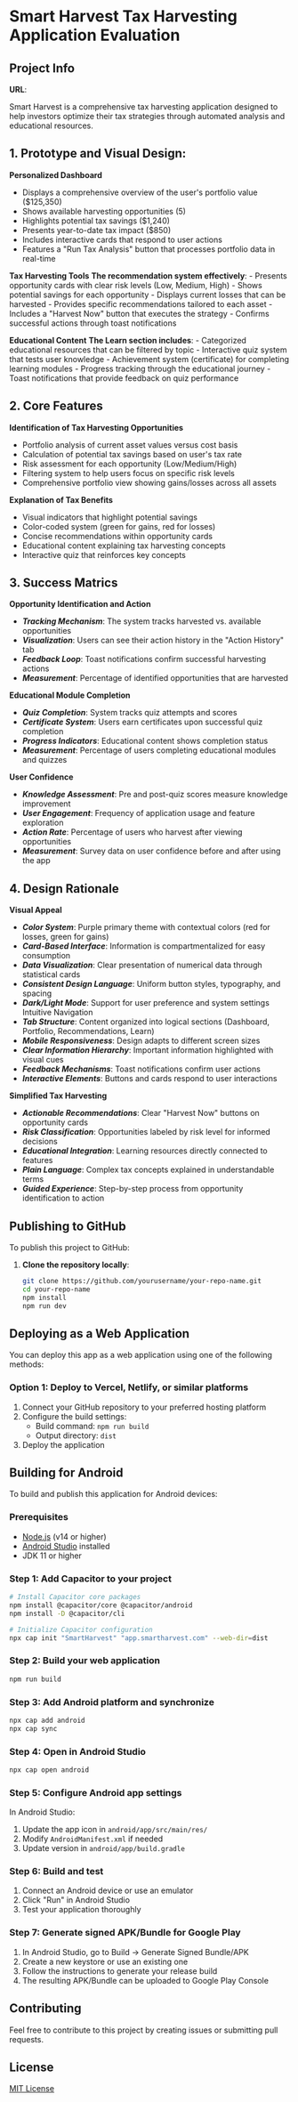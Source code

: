 # Smart Harvest Tax Harvesting Application Evaluation

## Project Info

**URL**: 

Smart Harvest is a comprehensive tax harvesting application designed to help investors optimize their tax strategies through automated analysis and educational resources.

## 1. Prototype and Visual Design:
   **Personalized Dashboard**
   - Displays a comprehensive overview of the user's portfolio value ($125,350)
   - Shows available harvesting opportunities (5)
   - Highlights potential tax savings ($1,240)
   - Presents year-to-date tax impact ($850)
   - Includes interactive cards that respond to user actions
   - Features a "Run Tax Analysis" button that processes portfolio data in real-time

   **Tax Harvesting Tools**
    **The recommendation system effectively**:
     - Presents opportunity cards with clear risk levels (Low, Medium, High)
     - Shows potential savings for each opportunity
     - Displays current losses that can be harvested
     - Provides specific recommendations tailored to each asset
     - Includes a "Harvest Now" button that executes the strategy
     - Confirms successful actions through toast notifications

   **Educational Content**
    **The Learn section includes**:
     - Categorized educational resources that can be filtered by topic
     - Interactive quiz system that tests user knowledge
     - Achievement system (certificate) for completing learning modules
     - Progress tracking through the educational journey
     - Toast notifications that provide feedback on quiz performance

## 2. Core Features
   **Identification of Tax Harvesting Opportunities**
   - Portfolio analysis of current asset values versus cost basis
   - Calculation of potential tax savings based on user's tax rate
   - Risk assessment for each opportunity (Low/Medium/High)
   - Filtering system to help users focus on specific risk levels
   - Comprehensive portfolio view showing gains/losses across all assets

   **Explanation of Tax Benefits**
   - Visual indicators that highlight potential savings
   - Color-coded system (green for gains, red for losses)
   - Concise recommendations within opportunity cards
   - Educational content explaining tax harvesting concepts
   - Interactive quiz that reinforces key concepts

## 3. Success Matrics
   **Opportunity Identification and Action**
   - ***Tracking Mechanism***: The system tracks harvested vs. available opportunities
   - ***Visualization***: Users can see their action history in the "Action History" tab
   - ***Feedback Loop***: Toast notifications confirm successful harvesting actions
   - ***Measurement***: Percentage of identified opportunities that are harvested

   **Educational Module Completion**
   - ***Quiz Completion***: System tracks quiz attempts and scores
   - ***Certificate System***: Users earn certificates upon successful quiz completion
   - ***Progress Indicators***: Educational content shows completion status
   - ***Measurement***: Percentage of users completing educational modules and quizzes

   **User Confidence**
   - ***Knowledge Assessment***: Pre and post-quiz scores measure knowledge improvement
   - ***User Engagement***: Frequency of application usage and feature exploration
   - ***Action Rate***: Percentage of users who harvest after viewing opportunities
   - ***Measurement***: Survey data on user confidence before and after using the app

## 4. Design Rationale
   **Visual Appeal**
   - ***Color System***: Purple primary theme with contextual colors (red for losses, green for gains)
   - ***Card-Based Interface***: Information is compartmentalized for easy consumption
   - ***Data Visualization***: Clear presentation of numerical data through statistical cards
   - ***Consistent Design Language***: Uniform button styles, typography, and spacing
   - ***Dark/Light Mode***: Support for user preference and system settings
   Intuitive Navigation
   - ***Tab Structure***: Content organized into logical sections (Dashboard, Portfolio, Recommendations, Learn)
   - ***Mobile Responsiveness***: Design adapts to different screen sizes
   - ***Clear Information Hierarchy***: Important information highlighted with visual cues
   - ***Feedback Mechanisms***: Toast notifications confirm user actions
   - ***Interactive Elements***: Buttons and cards respond to user interactions

  **Simplified Tax Harvesting**
  - ***Actionable Recommendations***: Clear "Harvest Now" buttons on opportunity cards
  - ***Risk Classification***: Opportunities labeled by risk level for informed decisions
  - ***Educational Integration***: Learning resources directly connected to features
  - ***Plain Language***: Complex tax concepts explained in understandable terms
  - ***Guided Experience***: Step-by-step process from opportunity identification to action

## Publishing to GitHub

To publish this project to GitHub:

1. **Clone the repository locally**:
   ```sh
   git clone https://github.com/yourusername/your-repo-name.git
   cd your-repo-name
   npm install
   npm run dev
   ```

## Deploying as a Web Application

You can deploy this app as a web application using one of the following methods:

### Option 1: Deploy to Vercel, Netlify, or similar platforms

1. Connect your GitHub repository to your preferred hosting platform
2. Configure the build settings:
   - Build command: `npm run build`
   - Output directory: `dist`
3. Deploy the application

## Building for Android

To build and publish this application for Android devices:

### Prerequisites

- [Node.js](https://nodejs.org/) (v14 or higher)
- [Android Studio](https://developer.android.com/studio) installed
- JDK 11 or higher

### Step 1: Add Capacitor to your project

```sh
# Install Capacitor core packages
npm install @capacitor/core @capacitor/android
npm install -D @capacitor/cli

# Initialize Capacitor configuration
npx cap init "SmartHarvest" "app.smartharvest.com" --web-dir=dist
```

### Step 2: Build your web application

```sh
npm run build
```

### Step 3: Add Android platform and synchronize

```sh
npx cap add android
npx cap sync
```

### Step 4: Open in Android Studio

```sh
npx cap open android
```

### Step 5: Configure Android app settings

In Android Studio:
1. Update the app icon in `android/app/src/main/res/`
2. Modify `AndroidManifest.xml` if needed
3. Update version in `android/app/build.gradle`

### Step 6: Build and test

1. Connect an Android device or use an emulator
2. Click "Run" in Android Studio
3. Test your application thoroughly

### Step 7: Generate signed APK/Bundle for Google Play

1. In Android Studio, go to Build → Generate Signed Bundle/APK
2. Create a new keystore or use an existing one
3. Follow the instructions to generate your release build
4. The resulting APK/Bundle can be uploaded to Google Play Console

## Contributing

Feel free to contribute to this project by creating issues or submitting pull requests.

## License

[MIT License](LICENSE)
